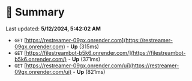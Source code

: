 # 📖 Summary
Last updated: **5/12/2024, 5:42:02 AM**

- `GET` [https://restreamer-09gx.onrender.com](https://restreamer-09gx.onrender.com) - **Up** (315ms)
- `GET` [https://filestreambot-b5k6.onrender.com/](https://filestreambot-b5k6.onrender.com/) - **Up** (371ms)
- `GET` [https://restreamer-09gx.onrender.com/ui](https://restreamer-09gx.onrender.com/ui) - **Up** (821ms)
